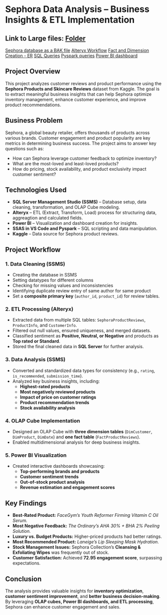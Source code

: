 # **Sephora Data Analysis – Business Insights & ETL Implementation**

## Link to Large files: [Folder](https://drive.google.com/drive/folders/14_A7uznoAyWU44rxQ26U1LE1wv1qS3hf?usp=drive_link)
[Sephora database as a BAK file](https://drive.google.com/file/d/1gFCVEuep2Sy83682liob-S_7kSmv3J1L/view?usp=drive_link)
[Alteryx Workflow](https://drive.google.com/file/d/1MgxNnT9HJAYTXaxpplUb0OPNFhtgURIK/view?usp=drive_link)
[Fact and Dimension Creation - ER](https://drive.google.com/file/d/1O_9NK6IxLpCX7gX8qXyTJAamXiLlZkCL/view?usp=drive_link)
[SQL Queries](https://drive.google.com/file/d/1fxlurR_TOp9WI4AMtqB4zKtjXPpKq23q/view?usp=drive_link)
[Pyspark queries](https://drive.google.com/file/d/1zeiy0WjL_yNx5GKQ21MHCdUUD9Q-NpIa/view?usp=drive_link)
[Power BI dashboard](https://drive.google.com/file/d/1Y_Ng7C4SeupW55Fa_k11p-5biV83Ee72/view?usp=drive_link)


## **Project Overview**
This project analyzes customer reviews and product performance using the **Sephora Products and Skincare Reviews** dataset from Kaggle. The goal is to extract meaningful business insights that can help Sephora optimize inventory management, enhance customer experience, and improve product recommendations.

## **Business Problem**
Sephora, a global beauty retailer, offers thousands of products across various brands. Customer engagement and product popularity are key metrics in determining business success. The project aims to answer key questions such as:
- How can Sephora leverage customer feedback to optimize inventory?
- What are the most-loved and least-loved products?
- How do pricing, stock availability, and product exclusivity impact customer sentiment?

## **Technologies Used**
- **SQL Server Management Studio (SSMS)** – Database setup, data cleaning, transformation, and OLAP Cube modeling.
- **Alteryx** – ETL (Extract, Transform, Load) process for structuring data, aggreagtion and calculated fields.
- **Power BI** – Visualization and dashboard creation for insights.
- **SSAS in VS Code and Pyspark** – SQL scripting and data manipulation.
- **Kaggle** – Data source for Sephora product reviews.

## **Project Workflow**
### 1. **Data Cleaning (SSMS)**
- Creating the database in SSMS
- Setting datatypes for different columns
- Checking for missing values and inconsistencies
- Identifying  duplicate review entry of same author for same product
- Set a **composite primary key** (`author_id`, `product_id`) for review tables.

### 2. **ETL Processing (Alteryx)**
- Extracted data from multiple SQL tables: `SephoraProductReviews`, `ProductInfo`, and `CustomerInfo`.
- Filtered out null values, ensured uniqueness, and merged datasets.
- Classified sentiment as **Positive, Neutral, or Negative** and products as **Top rated or Standard**.
- Stored the final cleaned data in **SQL Server** for further analysis.

### 3. **Data Analysis (SSMS)**
- Converted and standardized data types for consistency (e.g., `rating`, `is_recommended`, `submission_time`).
- Analyzed key business insights, including:
  - **Highest-rated products**
  - **Most negatively reviewed products**
  - **Impact of price on customer ratings**
  - **Product recommendation trends**
  - **Stock availability analysis**

### 4. **OLAP Cube Implementation**
- Designed an OLAP Cube with **three dimension tables** (`DimCustomer`, `DimProduct`, `DimDate`) and **one fact table** (`FactProductReviews`).
- Enabled multidimensional analysis for deep business insights.

### 5. **Power BI Visualization**
- Created interactive dashboards showcasing:
  - **Top-performing brands and products**
  - **Customer sentiment trends**
  - **Out-of-stock product analysis**
  - **Revenue estimation and engagement scores**

## **Key Findings**
- **Best-Rated Product:** *FaceGym’s Youth Reformer Firming Vitamin C Oil Serum.*
- **Most Negative Feedback:** *The Ordinary’s AHA 30% + BHA 2% Peeling Solution.*
- **Luxury vs. Budget Products:** Higher-priced products had better ratings.
- **Most Recommended Product:** *Laneige’s Lip Sleeping Mask Hydration.*
- **Stock Management Issues:** Sephora Collection’s **Cleansing & Exfoliating Wipes** was frequently out of stock.
- **Customer Satisfaction:** Achieved **72.95 engagement score**, surpassing expectations.

## **Conclusion**
The analysis provides valuable insights for **inventory optimization**, **customer sentiment improvement**, and **better business decision-making**. By leveraging **OLAP cubes, Power BI dashboards, and ETL processing**, Sephora can enhance customer engagement and sales.

